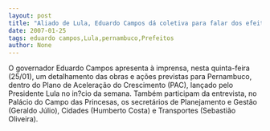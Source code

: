 ```yaml
---
layout: post
title: "Aliado de Lula, Eduardo Campos dá coletiva para falar dos efeitos do PAC para Pernambuco "
date: 2007-01-25
tags: eduardo campos,Lula,pernambuco,Prefeitos
author: None
---
```

O governador Eduardo Campos apresenta à imprensa, nesta quinta-feira (25/01), um detalhamento das obras e ações previstas para Pernambuco, dentro do Plano de Aceleração do Crescimento (PAC), lançado pelo Presidente Lula no in?cio da semana.
Também participam da entrevista, no Palácio do Campo das Princesas, os secretários de Planejamento e Gestão (Geraldo Júlio), Cidades (Humberto Costa) e Transportes (Sebastião Oliveira).  